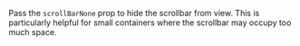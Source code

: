 Pass the `scrollBarNone` prop to hide the scrollbar from view. This is particularly helpful for small containers where the scrollbar may occupy too much space.